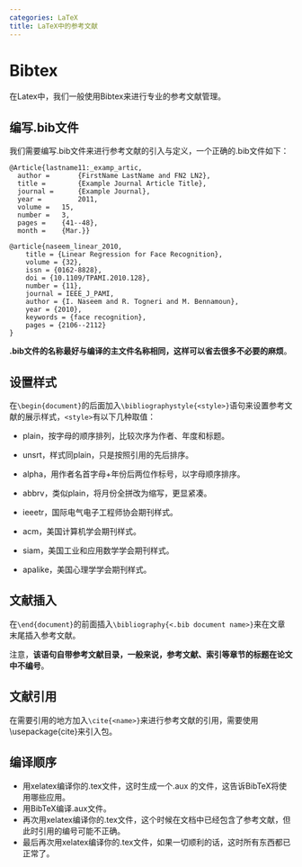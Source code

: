```yaml
---
categories: LaTeX
title: LaTeX中的参考文献
---
```


# Bibtex

在Latex中，我们一般使用Bibtex来进行专业的参考文献管理。

## 编写.bib文件

我们需要编写.bib文件来进行参考文献的引入与定义，一个正确的.bib文件如下：

```
@Article{lastname11:_examp_artic,
  author = 		 {FirstName LastName and FN2 LN2},
  title = 		 {Example Journal Article Title},
  journal = 	 {Example Journal},
  year = 		 2011,
  volume = 	 15,
  number = 	 3,
  pages = 	 {41--48},
  month = 	 {Mar.}}

@article{naseem_linear_2010,
	title = {Linear Regression for Face Recognition},
	volume = {32},
	issn = {0162-8828},
	doi = {10.1109/TPAMI.2010.128},
	number = {11},
	journal = IEEE_J_PAMI,
	author = {I. Naseem and R. Togneri and M. Bennamoun},
	year = {2010},
	keywords = {face recognition},
	pages = {2106--2112}
}
```

**.bib文件的名称最好与编译的主文件名称相同，这样可以省去很多不必要的麻烦**。

## 设置样式

在`\begin{document}`的后面加入`\bibliographystyle{<style>}`语句来设置参考文献的展示样式，`<style>`有以下几种取值：

- plain，按字母的顺序排列，比较次序为作者、年度和标题。

- unsrt，样式同plain，只是按照引用的先后排序。

- alpha，用作者名首字母+年份后两位作标号，以字母顺序排序。

- abbrv，类似plain，将月份全拼改为缩写，更显紧凑。

- ieeetr，国际电气电子工程师协会期刊样式。

- acm，美国计算机学会期刊样式。

- siam，美国工业和应用数学学会期刊样式。

- apalike，美国心理学学会期刊样式。

## 文献插入

在`\end{document}`的前面插入`\bibliography{<.bib document name>}`来在文章末尾插入参考文献。

注意，**该语句自带参考文献目录，一般来说，参考文献、索引等章节的标题在论文中不编号**。

## 文献引用

在需要引用的地方加入`\cite{<name>}`来进行参考文献的引用，需要使用\usepackage{cite}来引入包。

## 编译顺序

- 用xelatex编译你的.tex文件，这时生成一个.aux 的文件，这告诉BibTeX将使用哪些应用。
- 用BibTeX编译.aux文件。
- 再次用xelatex编译你的.tex文件，这个时候在文档中已经包含了参考文献，但此时引用的编号可能不正确。
- 最后再次用xelatex编译你的.tex文件，如果一切顺利的话，这时所有东西都已正常了。

